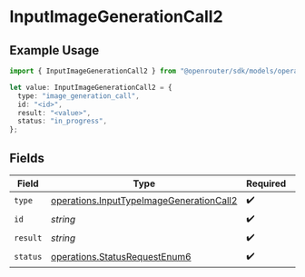 # InputImageGenerationCall2

## Example Usage

```typescript
import { InputImageGenerationCall2 } from "@openrouter/sdk/models/operations";

let value: InputImageGenerationCall2 = {
  type: "image_generation_call",
  id: "<id>",
  result: "<value>",
  status: "in_progress",
};
```

## Fields

| Field                                                                                                | Type                                                                                                 | Required                                                                                             | Description                                                                                          |
| ---------------------------------------------------------------------------------------------------- | ---------------------------------------------------------------------------------------------------- | ---------------------------------------------------------------------------------------------------- | ---------------------------------------------------------------------------------------------------- |
| `type`                                                                                               | [operations.InputTypeImageGenerationCall2](../../models/operations/inputtypeimagegenerationcall2.md) | :heavy_check_mark:                                                                                   | N/A                                                                                                  |
| `id`                                                                                                 | *string*                                                                                             | :heavy_check_mark:                                                                                   | N/A                                                                                                  |
| `result`                                                                                             | *string*                                                                                             | :heavy_check_mark:                                                                                   | N/A                                                                                                  |
| `status`                                                                                             | [operations.StatusRequestEnum6](../../models/operations/statusrequestenum6.md)                       | :heavy_check_mark:                                                                                   | N/A                                                                                                  |